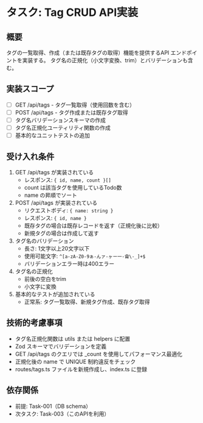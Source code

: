 # タスク: Tag CRUD API実装

## 概要

タグの一覧取得、作成（または既存タグの取得）機能を提供するAPI エンドポイントを実装する。
タグ名の正規化（小文字変換、trim）とバリデーションも含む。

## 実装スコープ

- [ ] GET /api/tags - タグ一覧取得（使用回数を含む）
- [ ] POST /api/tags - タグ作成または既存タグ取得
- [ ] タグ名バリデーションスキーマの作成
- [ ] タグ名正規化ユーティリティ関数の作成
- [ ] 基本的なユニットテストの追加

## 受け入れ条件

1. GET /api/tags が実装されている
   - レスポンス: `{ id, name, count }[]`
   - count は該当タグを使用しているTodo数
   - name の昇順でソート
2. POST /api/tags が実装されている
   - リクエストボディ: `{ name: string }`
   - レスポンス: `{ id, name }`
   - 既存タグの場合は既存レコードを返す（正規化後に比較）
   - 新規タグの場合は作成して返す
3. タグ名のバリデーション
   - 長さ: 1文字以上20文字以下
   - 使用可能文字: `^[a-zA-Z0-9ぁ-んァ-ヶー一-龠\-_]+$`
   - バリデーションエラー時は400エラー
4. タグ名の正規化
   - 前後の空白をtrim
   - 小文字に変換
5. 基本的なテストが追加されている
   - 正常系: タグ一覧取得、新規タグ作成、既存タグ取得

## 技術的考慮事項

- タグ名正規化関数は utils または helpers に配置
- Zod スキーマでバリデーションを定義
- GET /api/tags のクエリでは _count を使用してパフォーマンス最適化
- 正規化後の name で UNIQUE 制約違反をチェック
- routes/tags.ts ファイルを新規作成し、index.ts に登録

## 依存関係

- 前提: Task-001（DB schema）
- 次タスク: Task-003（このAPIを利用）
